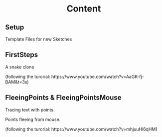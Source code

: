 <h1 align="center">Content</h1>

<h2>Setup</h2>
<p>Template Files for new Sketches</p>

<h2>FirstSteps</h2>
<p>A snake clone</p>
<p>(following the turorial: https://www.youtube.com/watch?v=AaGK-fj-BAM&t=3s)</p>

<h2>FleeingPoints & FleeingPointsMouse</h2>
<p>Tracing text with points.</p>
<p>Points fleeing from mouse.</p>
<p>(following the turorial: https://www.youtube.com/watch?v=mhjuuHl6qHM)</p>


